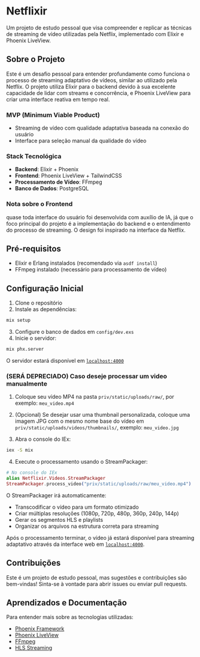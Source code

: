 # Netflixir

Um projeto de estudo pessoal que visa compreender e replicar as técnicas de streaming de vídeo utilizadas pela Netflix, implementado com Elixir e Phoenix LiveView.

## Sobre o Projeto

Este é um desafio pessoal para entender profundamente como funciona o processo de streaming adaptativo de vídeos, similar ao utilizado pela Netflix. O projeto utiliza Elixir para o backend devido à sua excelente capacidade de lidar com streams e concorrência, e Phoenix LiveView para criar uma interface reativa em tempo real.

### MVP (Minimum Viable Product)
- Streaming de vídeo com qualidade adaptativa baseada na conexão do usuário
- Interface para seleção manual da qualidade do vídeo

### Stack Tecnológica
- **Backend**: Elixir + Phoenix
- **Frontend**: Phoenix LiveView + TailwindCSS
- **Processamento de Vídeo**: FFmpeg
- **Banco de Dados**: PostgreSQL

### Nota sobre o Frontend
quase toda interface do usuário foi desenvolvida com auxílio de IA, já que o foco principal do projeto é a implementação do backend e o entendimento do processo de streaming. O design foi inspirado na interface da Netflix.

## Pré-requisitos

  * Elixir e Erlang instalados (recomendado via `asdf install`)
  * FFmpeg instalado (necessário para processamento de vídeo)

## Configuração Inicial

1. Clone o repositório
2. Instale as dependências:
```bash
mix setup
```
3. Configure o banco de dados em `config/dev.exs`
4. Inicie o servidor:
```bash
mix phx.server
```

O servidor estará disponível em [`localhost:4000`](http://localhost:4000)

### (SERÁ DEPRECIADO) Caso deseje processar um video manualmente

1. Coloque seu vídeo MP4 na pasta `priv/static/uploads/raw/`, por exemplo: `meu_video.mp4`

2. (Opcional) Se desejar usar uma thumbnail personalizada, coloque uma imagem JPG com o mesmo nome base do vídeo em `priv/static/uploads/videos/thumbnails/`, exemplo: `meu_video.jpg`

3. Abra o console do IEx:
```bash
iex -S mix
```

4. Execute o processamento usando o StreamPackager:
```elixir
# No console do IEx
alias Netflixir.Videos.StreamPackager
StreamPackager.process_video("priv/static/uploads/raw/meu_video.mp4")
```

O StreamPackager irá automaticamente:
- Transcodificar o vídeo para um formato otimizado
- Criar múltiplas resoluções (1080p, 720p, 480p, 360p, 240p, 144p)
- Gerar os segmentos HLS e playlists
- Organizar os arquivos na estrutura correta para streaming

Após o processamento terminar, o vídeo já estará disponível para streaming adaptativo através da interface web em [`localhost:4000`](http://localhost:4000).


## Contribuições

Este é um projeto de estudo pessoal, mas sugestões e contribuições são bem-vindas! Sinta-se à vontade para abrir issues ou enviar pull requests.

## Aprendizados e Documentação

Para entender mais sobre as tecnologias utilizadas:

* [Phoenix Framework](https://www.phoenixframework.org/)
* [Phoenix LiveView](https://hexdocs.pm/phoenix_live_view/Phoenix.LiveView.html)
* [FFmpeg](https://ffmpeg.org/documentation.html)
* [HLS Streaming](https://developer.apple.com/streaming/)

